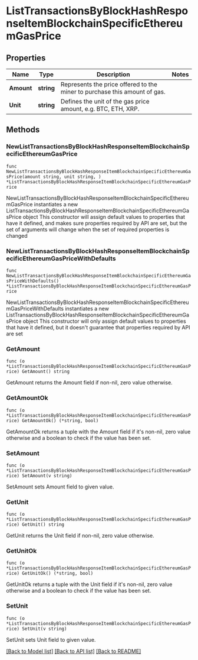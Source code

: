 # ListTransactionsByBlockHashResponseItemBlockchainSpecificEthereumGasPrice

## Properties

Name | Type | Description | Notes
------------ | ------------- | ------------- | -------------
**Amount** | **string** | Represents the price offered to the miner to purchase this amount of gas. | 
**Unit** | **string** | Defines the unit of the gas price amount, e.g. BTC, ETH, XRP. | 

## Methods

### NewListTransactionsByBlockHashResponseItemBlockchainSpecificEthereumGasPrice

`func NewListTransactionsByBlockHashResponseItemBlockchainSpecificEthereumGasPrice(amount string, unit string, ) *ListTransactionsByBlockHashResponseItemBlockchainSpecificEthereumGasPrice`

NewListTransactionsByBlockHashResponseItemBlockchainSpecificEthereumGasPrice instantiates a new ListTransactionsByBlockHashResponseItemBlockchainSpecificEthereumGasPrice object
This constructor will assign default values to properties that have it defined,
and makes sure properties required by API are set, but the set of arguments
will change when the set of required properties is changed

### NewListTransactionsByBlockHashResponseItemBlockchainSpecificEthereumGasPriceWithDefaults

`func NewListTransactionsByBlockHashResponseItemBlockchainSpecificEthereumGasPriceWithDefaults() *ListTransactionsByBlockHashResponseItemBlockchainSpecificEthereumGasPrice`

NewListTransactionsByBlockHashResponseItemBlockchainSpecificEthereumGasPriceWithDefaults instantiates a new ListTransactionsByBlockHashResponseItemBlockchainSpecificEthereumGasPrice object
This constructor will only assign default values to properties that have it defined,
but it doesn't guarantee that properties required by API are set

### GetAmount

`func (o *ListTransactionsByBlockHashResponseItemBlockchainSpecificEthereumGasPrice) GetAmount() string`

GetAmount returns the Amount field if non-nil, zero value otherwise.

### GetAmountOk

`func (o *ListTransactionsByBlockHashResponseItemBlockchainSpecificEthereumGasPrice) GetAmountOk() (*string, bool)`

GetAmountOk returns a tuple with the Amount field if it's non-nil, zero value otherwise
and a boolean to check if the value has been set.

### SetAmount

`func (o *ListTransactionsByBlockHashResponseItemBlockchainSpecificEthereumGasPrice) SetAmount(v string)`

SetAmount sets Amount field to given value.


### GetUnit

`func (o *ListTransactionsByBlockHashResponseItemBlockchainSpecificEthereumGasPrice) GetUnit() string`

GetUnit returns the Unit field if non-nil, zero value otherwise.

### GetUnitOk

`func (o *ListTransactionsByBlockHashResponseItemBlockchainSpecificEthereumGasPrice) GetUnitOk() (*string, bool)`

GetUnitOk returns a tuple with the Unit field if it's non-nil, zero value otherwise
and a boolean to check if the value has been set.

### SetUnit

`func (o *ListTransactionsByBlockHashResponseItemBlockchainSpecificEthereumGasPrice) SetUnit(v string)`

SetUnit sets Unit field to given value.



[[Back to Model list]](../README.md#documentation-for-models) [[Back to API list]](../README.md#documentation-for-api-endpoints) [[Back to README]](../README.md)


